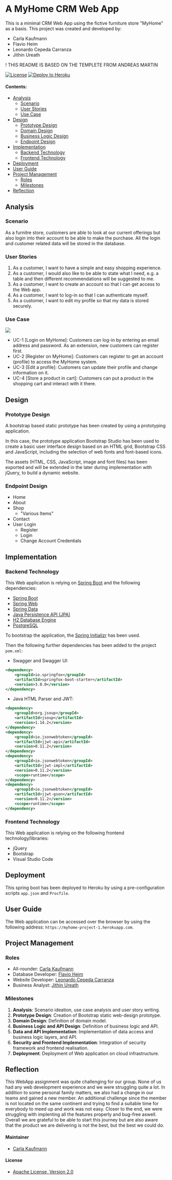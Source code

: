 # A MyHome CRM Web App

This is a minimal CRM Web App using the fictive furniture store "MyHome" as a basis. This project was created and developed by:
- Carla Kaufmann
- Flavio Heim
- Leonardo Cepeda Carranza
- Jithin Ureath

! THIS README IS BASED ON THE TEMPLETE FROM ANDREAS MARTIN


[![License](https://img.shields.io/:license-apache-blue.svg)](http://www.apache.org/licenses/LICENSE-2.0.html)
[![Deploy to Heroku](https://img.shields.io/badge/deploy%20to-Heroku-6762a6.svg?longCache=true)](https://heroku.com/deploy)


#### Contents:
- [Analysis](#analysis)
  - [Scenario](#scenario)
  - [User Stories](#user-stories)
  - [Use Case](#use-case)
- [Design](#design)
  - [Prototype Design](#prototype-design)
  - [Domain Design](#domain-design)
  - [Business Logic Design](#business-logic-design)
  - [Endpoint Design](#endpoint-design)
- [Implementation](#implementation)
  - [Backend Technology](#backend-technology)
  - [Frontend Technology](#frontend-technology)
- [Deployment](#deployment)
- [User Guide](#user-guide)
- [Project Management](#project-management)
  - [Roles](#roles)
  - [Milestones](#milestones)
- [Reflection](#reflection)

## Analysis

### Scenario

As a furnitre store, customers are able to look at our current offerings but also login into their account to be able to make the purchase. All the login and customer related data will be stored in the database.

### User Stories
1.	As a customer, I want to have a simple and easy shopping experience.
2.	As a customer, I would also like to be able to state what I need, e.g. a table and then different recommendations will be suggested to me.
3.	As a customer, I want to create an account so that I can get access to the Web app.
4.	As a customer, I want to log-in so that I can authenticate myself.
5.	As a customer, I want to edit my profile so that my data is stored securely.

### Use Case
![](images/use-case.png)

- UC-1 [Login on MyHome]: Customers can log-in by entering an email address and password. As an extension, new customers can register first.
- UC-2 [Register on MyHome]: Customers can register to get an account (profile) to access the MyHome system.
- UC-3 [Edit a profile]: Customers can update their profile and change information on it.
- UC-4 [Store a product in cart]: Customers can put a product in the shopping cart and interact with it there.

## Design

### Prototype Design

A bootstrap based static prototype has been created by using a prototyping application. 

In this case, the prototype application Bootstrap Studio has been used to create a basic user interface design based on an HTML grid, Bootstrap CSS and JavaScript, including the selection of web fonts and font-based icons.

The assets (HTML, CSS, JavaScript, image and font files) has been exported and will be extended in the later during implementation with jQuery, to build a dynamic website.

### Endpoint Design
- Home
- About
- Shop
    - "Various Items"
- Contact
- User Login
    - Register
    - Login
    - Change Account Credentials

## Implementation

### Backend Technology
This Web application is relying on [Spring Boot](https://projects.spring.io/spring-boot) and the following dependencies:

- [Spring Boot](https://projects.spring.io/spring-boot)
- [Spring Web](https://docs.spring.io/spring/docs/current/spring-framework-reference/web.html)
- [Spring Data](https://projects.spring.io/spring-data)
- [Java Persistence API (JPA)](http://www.oracle.com/technetwork/java/javaee/tech/persistence-jsp-140049.html)
- [H2 Database Engine](https://www.h2database.com)
- [PostgreSQL](https://www.postgresql.org)

To bootstrap the application, the [Spring Initializr](https://start.spring.io/) has been used.

Then the following further dependencies has been added to the project `pom.xml`:

- Swagger and Swagger UI:
```XML
<dependency>
    <groupId>io.springfox</groupId>
    <artifactId>springfox-boot-starter</artifactId>
    <version>3.0.0</version>
</dependency>
```

- Java HTML Parser and JWT:
```XML
<dependency>
    <groupId>org.jsoup</groupId>
    <artifactId>jsoup</artifactId>
    <version>1.14.2</version>
</dependency>
<dependency>
    <groupId>io.jsonwebtoken</groupId>
    <artifactId>jjwt-api</artifactId>
    <version>0.11.2</version>
</dependency>
<dependency>
    <groupId>io.jsonwebtoken</groupId>
    <artifactId>jjwt-impl</artifactId>
    <version>0.11.2</version>
    <scope>runtime</scope>
</dependency>
<dependency>
    <groupId>io.jsonwebtoken</groupId>
    <artifactId>jjwt-gson</artifactId>
    <version>0.11.2</version>
    <scope>runtime</scope>
</dependency>
```

### Frontend Technology
This Web application is relying on the following frontend technology/libraries:

- jQuery
- Bootstrap
- Visual Studio Code

## Deployment
This spring boot has been deployed to Heroku by using a pre-configuration scripts `app.json` and `Procfile`.

## User Guide
The Web application can be accessed over the browser by using the following address: `https://myhome-project-1.herokuapp.com`.

## Project Management

### Roles
- All-rounder: [Carla Kaufmann](https://www.linkedin.com/in/carla-kaufmann-371167154/)
- Database Developer: [Flavio Heim](https://github.com/FHeim)
- Website Developer: [Leonardo Cepeda Carranza](https://www.linkedin.com/in/leonardo-c-3a5042b8/)
- Business Analyst: [Jithin Ureath](https://ch.linkedin.com/in/jithin-ureath-10340b1a6)

### Milestones
1. **Analysis**: Scenario ideation, use case analysis and user story writing.
2. **Prototype Design**: Creation of Bootstrap static web-design prototype.
3. **Domain Design**: Definition of domain model.
4. **Business Logic and API Design**: Definition of business logic and API.
5. **Data and API Implementation**: Implementation of data access and business logic layers, and API.
6. **Security and Frontend Implementation**: Integration of security framework and frontend realisation.
7. **Deployment**: Deployment of Web application on cloud infrastructure.

## Reflection

This WebApp assignment was quite challenging for our group. None of us had any web development experience and we were struggling quite a lot. In addition to some personal family matters, we also had a change in our teams and gained a new member. An additional challenge since the member is not located on the same continent and trying to find a suitable time for everybody to meed up and work was not easy. Closer to the end, we were struggling with implenting all the features properly and bug-free aswell. Overall we are grateful to be able to start this journey but are also aware that the product we are delivering is not the best, but the best we could do.


#### Maintainer
- [Carla Kaufmann](https://github.com/hei359956)

#### License
- [Apache License, Version 2.0](blob/master/LICENSE)